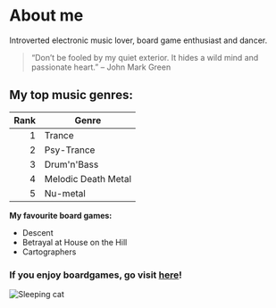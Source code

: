 
# About me

Introverted electronic music lover, board game enthusiast and dancer.
> “Don’t be fooled by my quiet exterior. It hides a wild mind and passionate heart.” – John Mark Green

## My top music genres:

| Rank | Genre |
|-----:|------------|
|     1| Trance   |
|     2| Psy-Trance|
|     3| Drum'n'Bass |
|     4| Melodic Death Metal |
|     5| Nu-metal |

**My favourite board games:**
- Descent
- Betrayal at House on the Hill
- Cartographers

### If you enjoy boardgames, go visit [here](https://cafeboardgame.fi/)!
<picture>
  <source media="(prefers-color-scheme: dark)" srcset="https://media.tenor.com/txFVrNzQm9wAAAAi/sleeping-fat-cat-zzzzzzzzz.gif">
  <img alt="Sleeping cat">
</picture>
